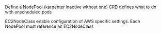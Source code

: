 Define a NodePool (karpenter inactive without one)
CRD defines what to do with unscheduled pods


EC2NodeClass enable configuration of AWS specific settings. Each NodePool must reference an EC2NodeClass